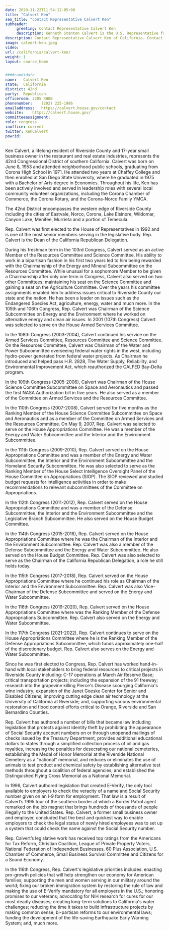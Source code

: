 ```yaml
---
date: 2020-11-22T11:54:12-05:00
title: "Calvert Ken"
seo_title: "contact Representative Calvert Ken"
subheader:
     greeting: Contact Representative Calvert Ken 
     description: Kenneth Stanton Calvert is the U.S. Representative for California's 42nd congressional district, and previously the 44th and 43rd, serving since 1993. He is a member of the Republican Party. The district is part of the Inland Empire of Southern California. 
description: Contact Representative Calvert Ken of California. Contact information for Calvert Ken includes email address, phone number, and mailing address.
image: calvert-ken.jpeg
video: 
url: /california/calvert-ken/
weight: 1
layout: course_home


####candidate
name:	Calvert Ken
state:	California
district: 42nd
party:	Republican
officeroom:	2205 RHOB
phonenumber:	(202) 225-1986
emailaddress:	https://calvert.house.gov/contact
website:	https://calvert.house.gov/
committeeassignment: 
role: congress
inoffice: current
twitter: KenCalvert
powrid: 
---
```


Ken Calvert, a lifelong resident of Riverside County and 17-year small business owner in the restaurant and real estate industries, represents the 42nd Congressional District of southern California. Calvert was born on June 8, 1953 and attended neighborhood public schools, graduating from Corona High School in 1971. He attended two years at Chaffey College and then enrolled at San Diego State University, where he graduated in 1975 with a Bachelor of Arts degree in Economics. Throughout his life, Ken has been actively involved and served in leadership roles with several local community volunteer organizations, including the Corona Chamber of Commerce, the Corona Rotary, and the Corona-Norco Family YMCA.

The 42nd District encompasses the western edge of Riverside County including the cities of Eastvale, Norco, Corona, Lake Elsinore, Wildomar, Canyon Lake, Menifee, Murrieta and a portion of Temecula.

Rep. Calvert was first elected to the House of Representatives in 1992 and is one of the most senior members serving in the legislative body. Rep. Calvert is the Dean of the California Republican Delegation.

During his freshman term in the 103rd Congress, Calvert served as an active Member of the Resources Committee and Science Committee. His ability to work in a bipartisan fashion in his first two years led to him being rewarded with the Chairmanship of the Energy and Mineral Subcommittee on the Resources Committee. While unusual for a sophomore Member to be given a Chairmanship after only one term in Congress, Calvert also served on two other Committees; maintaining his seat on the Science Committee and gaining a seat on the Agriculture Committee. Over the years his committee assignments enabled him to address issues critical to Riverside County our state and the nation. He has been a leader on issues such as the Endangered Species Act, agriculture, energy, water and much more. In the 105th and 106th Congress, Rep. Calvert was Chairman of the Science Subcommittee on Energy and the Environment where he worked on alternative energy and clean air issues. In 2001 (107th Congress) Calvert was selected to serve on the House Armed Services Committee.

In the 108th Congress (2003-2004), Calvert continued his service on the Armed Services Committee, Resources Committee and Science Committee. On the Resources Committee, Calvert was Chairman of the Water and Power Subcommittee overseeing federal water rights in the west, including hydro-power generated from federal water projects. As Chairman he introduced and helped pass H.R. 2828, The Water Supply, Reliability, and Environmental Improvement Act, which reauthorized the CALFED Bay-Delta program.

In the 109th Congress (2005-2006), Calvert was Chairman of the House Science Committee Subcommittee on Space and Aeronautics and passed the first NASA Authorization bill in five years. He also served as a member of the Committee on Armed Services and the Resources Committee.

In the 110th Congress (2007-2008), Calvert served for five months as the Ranking Member of the House Science Committee Subcommittee on Space and Aeronautics and as a member of the Committee on Armed Services and the Resources Committee. On May 9, 2007, Rep. Calvert was selected to serve on the House Appropriations Committee. He was a member of the Energy and Water Subcommittee and the Interior and the Environment Subcommittee.

In the 111th Congress (2009-2010), Rep. Calvert served on the House Appropriations Committee and was a member of the Energy and Water Subcommittee, the Interior and the Environment Subcommittee and the Homeland Security Subcommittee. He was also selected to serve as the Ranking Member of the House Select Intelligence Oversight Panel of the House Committee on Appropriations (SIOP). The SIOP reviewed and studied budget requests for intelligence activities in order to make recommendations to relevant subcommittees of the Committee on Appropriations.

In the 112th Congress (2011-2012), Rep. Calvert served on the House Appropriations Committee and was a member of the Defense Subcommittee, the Interior and the Environment Subcommittee and the Legislative Branch Subcommittee.  He also served on the House Budget Committee.

In the 114th Congress (2015-2016), Rep. Calvert served on the House Appropriations Committee where he was the Chairman of the Interior and the Environment Subcommittee.  Rep. Calvert was also a member of the Defense Subcommittee and the Energy and Water Subcommittee.  He also served on the House Budget Committee.  Rep. Calvert was also selected to serve as the Chairman of the California Republican Delegation, a role he still holds today.

In the 115th Congress (2017-2018), Rep. Calvert served on the House Appropriations Committee where he continued his role as Chairman of the Interior and the Environment Subcommittee.  Rep. Calvert was also Vice-Chairman of the Defense Subcommittee and served on the Energy and Water Subcommittee.

In the 116th Congress (2019-2020), Rep. Calvert served on the House Appropriations Committee where was the Ranking Member of the Defense Appropriations Subcommittee. Rep. Calvert also served on the Energy and Water Subcommittee. 

In the 117th Congress (2021-2022), Rep. Calvert continues to serve on the House Appropriations Committee where he is the Ranking Member of the Defense Appropriations Subcommittee, which funds approximately one-half of the discretionary budget. Rep. Calvert also serves on the Energy and Water Subcommittee. 

Since he was first elected to Congress, Rep. Calvert has worked hand-in-hand with local stakeholders to bring federal resources to critical projects in Riverside County including: C-17 operations at March Air Reserve Base; critical transportation projects; including the expansion of the 91 freeway; research into the grapevine killing Pierce's Disease scourging California's wine industry; expansion of the Janet Goeske Center for Senior and Disabled Citizens; improving cutting edge clean air technology at the University of California at Riverside; and, supporting various environmental restoration and flood control efforts critical to Orange, Riverside and San Bernardino Counties.

Rep. Calvert has authored a number of bills that became law including legislation that protects against identity theft by prohibiting the appearance of Social Security account numbers on or through unopened mailings of checks issued by the Treasury Department, provides additional educational dollars to states through a simplified collection process of oil and gas royalties, increasing the penalties for desecrating our national cemeteries, establishing the Medal of Honor Memorial at the Riverside National Cemetery as a "national" memorial, and reduces or eliminates the use of animals to test product and chemical safety by establishing alternative test methods throughout a coalition of federal agencies; and established the Distinguished Flying Cross Memorial as a National Memorial.

In 1996, Calvert authored legislation that created E-Verify, the only tool available to employers to check the veracity of a name and Social Security number given on an I-9 form for employment. That law is a result of Calvert’s 1995 tour of the southern border at which a Border Patrol agent remarked on the job magnet that brings hundreds of thousands of people illegally to the United States. Rep. Calvert, a former small business owner and employer, concluded that the best and quickest way to enable employers to check the legal status of newly hired employees was to set up a system that could check the name against the Social Security number.

Rep. Calvert’s legislative work has received top ratings from the Americans for Tax Reform, Christian Coalition, League of Private Property Voters, National Federation of Independent Businesses, 60 Plus Association, U.S. Chamber of Commerce, Small Business Survival Committee and Citizens for a Sound Economy.

In the 116th Congress, Rep. Calvert's legislative priorities includes: enacting pro-growth policies that will help strengthen our economy for American families; supporting the men and women serving in our military around the world; fixing our broken immigration system by restoring the rule of law and making the use of E-Verify mandatory for all employers in the U.S.; honoring promises to our veterans; advocating for NIH research for cures for our most deadly diseases; creating long-term solutions to California's water challenges; reducing the time it takes to build infrastructure projects by making common sense, bi-partisan reforms to our environmental laws; funding the development of the life-saving Earthquake Early Warning System; and, much more.